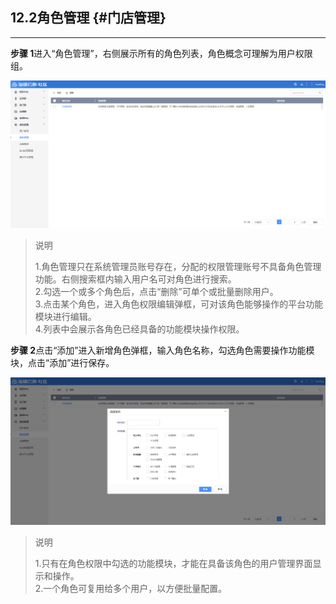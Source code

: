 ## 12.2角色管理 {#门店管理}

---

**步骤 1**进入“角色管理”，右侧展示所有的角色列表，角色概念可理解为用户权限组。

![](/assets/jue-se-guan-li.PNG)

> 说明
>
> 1.角色管理只在系统管理员账号存在，分配的权限管理账号不具备角色管理功能。右侧搜索框内输入用户名可对角色进行搜索。  
> 2.勾选一个或多个角色后，点击“删除”可单个或批量删除用户。  
> 3.点击某个角色，进入角色权限编辑弹框，可对该角色能够操作的平台功能模块进行编辑。  
> 4.列表中会展示各角色已经具备的功能模块操作权限。

**步骤 2**点击“添加”进入新增角色弹框，输入角色名称，勾选角色需要操作功能模块，点击“添加”进行保存。

![](/assets/jue-se-tian-jia.png)

> 说明
>
> 1.只有在角色权限中勾选的功能模块，才能在具备该角色的用户管理界面显示和操作。  
> 2.一个角色可复用给多个用户，以方便批量配置。



